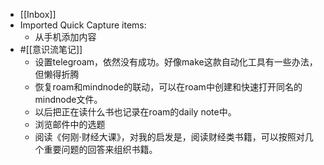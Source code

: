 - [[Inbox]]
- Imported Quick Capture items:
    - 从手机添加内容
- #[[意识流笔记]] 
    - 设置telegroam，依然没有成功。好像make这款自动化工具有一些办法，但懒得折腾
    - 恢复roam和mindnode的联动，可以在roam中创建和快速打开同名的mindnode文件。
    - 以后把正在读什么书也记录在roam的daily note中。
    - 浏览邮件中的选题
    - 阅读《何刚·财经大课》，对我的启发是，阅读财经类书籍，可以按照对几个重要问题的回答来组织书籍。
